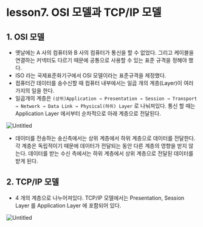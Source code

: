 # lesson7. OSI 모델과 TCP/IP 모델

## 1. OSI 모델

- 옛날에는 A 사의 컴퓨터와 B 사의 컴퓨터가 통신을 할 수 없었다. 그리고 케이블을 연결하는 커넥터도 다르기 때문에 공통으로 사용할 수 있는 표준 규격을 정해야 했다.
- ISO 라는 국제표준화기구에서 OSI 모델이라는 표준규격을 제정했다.
- 컴퓨터간 데이터를 송수신할 때 컴퓨터 내부에서는 일곱 개의 계층(Layer)이 여러 가지의 일을 한다.
- 일곱개의 계층은 `(상위)Application → Presentation → Session → Transport → Network → Data Link → Physical(하위) Layer` 로 나눠져있다. 통신 할 때는 Application Layer 에서부터 순차적으로 아래 계층으로 전달된다.

![Untitled](https://user-images.githubusercontent.com/63203480/235929408-5e7759f9-1625-49ba-9b10-e1a99223aad5.png)

- 데이터를 전송하는 송신측에서는 상위 계층에서 하위 계층으로 데이터를 전달한다. 각 계층은 독립적이기 때문에 데이터가 전달되는 동안 다른 계층의 영향을 받지 않는다. 데이터를 받는 수신 측에서는 하위 계층에서 상위 계층으로 전달된 데이터를 받게 된다.

## 2. TCP/IP 모델

- 4 개의 계층으로 나누어져있다. TCP/IP 모델에서는 Presentation, Session Layer 를 Application Layer 에 포함되어 있다.

![Untitled](https://user-images.githubusercontent.com/63203480/235929539-4fc2db0b-7127-4277-9578-ca4045b55aeb.jpeg)
